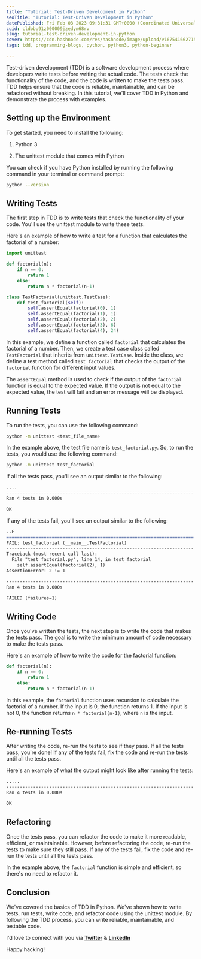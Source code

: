 ```yaml
---
title: "Tutorial: Test-Driven Development in Python"
seoTitle: "Tutorial: Test-Driven Development in Python"
datePublished: Fri Feb 03 2023 09:31:31 GMT+0000 (Coordinated Universal Time)
cuid: cldobu91z000009jzedym68rv
slug: tutorial-test-driven-development-in-python
cover: https://cdn.hashnode.com/res/hashnode/image/upload/v1675416627157/0d883fae-7842-4ab7-b829-b159077b4201.png
tags: tdd, programming-blogs, python, python3, python-beginner

---
```


Test-driven development (TDD) is a software development process where developers write tests before writing the actual code. The tests check the functionality of the code, and the code is written to make the tests pass. TDD helps ensure that the code is reliable, maintainable, and can be refactored without breaking. In this tutorial, we'll cover TDD in Python and demonstrate the process with examples.

## **Setting up the Environment**

To get started, you need to install the following:

1. Python 3
    
2. The unittest module that comes with Python
    

You can check if you have Python installed by running the following command in your terminal or command prompt:

```bash
python --version
```

## **Writing Tests**

The first step in TDD is to write tests that check the functionality of your code. You'll use the unittest module to write these tests.

Here's an example of how to write a test for a function that calculates the factorial of a number:

```python
import unittest

def factorial(n):
    if n == 0:
        return 1
    else:
        return n * factorial(n-1)

class TestFactorial(unittest.TestCase):
    def test_factorial(self):
        self.assertEqual(factorial(0), 1)
        self.assertEqual(factorial(1), 1)
        self.assertEqual(factorial(2), 2)
        self.assertEqual(factorial(3), 6)
        self.assertEqual(factorial(4), 24)
```

In this example, we define a function called `factorial` that calculates the factorial of a number. Then, we create a test case class called `TestFactorial` that inherits from `unittest.TestCase`. Inside the class, we define a test method called `test_factorial` that checks the output of the `factorial` function for different input values.

The `assertEqual` method is used to check if the output of the `factorial` function is equal to the expected value. If the output is not equal to the expected value, the test will fail and an error message will be displayed.

## **Running Tests**

To run the tests, you can use the following command:

```bash
python -m unittest <test_file_name>
```

In the example above, the test file name is `test_factorial.py`. So, to run the tests, you would use the following command:

```bash
python -m unittest test_factorial
```

If all the tests pass, you'll see an output similar to the following:

```markdown
....
----------------------------------------------------------------------
Ran 4 tests in 0.000s

OK
```

If any of the tests fail, you'll see an output similar to the following:

```markdown
..F
======================================================================
FAIL: test_factorial (__main__.TestFactorial)
----------------------------------------------------------------------
Traceback (most recent call last):
  File "test_factorial.py", line 14, in test_factorial
    self.assertEqual(factorial(2), 1)
AssertionError: 2 != 1

----------------------------------------------------------------------
Ran 4 tests in 0.000s

FAILED (failures=1)
```

## **Writing Code**

Once you've written the tests, the next step is to write the code that makes the tests pass. The goal is to write the minimum amount of code necessary to make the tests pass.

Here's an example of how to write the code for the factorial function:

```python
def factorial(n):
    if n == 0:
        return 1
    else:
        return n * factorial(n-1)
```

In this example, the `factorial` function uses recursion to calculate the factorial of a number. If the input is 0, the function returns 1. If the input is not 0, the function returns `n * factorial(n-1)`, where `n` is the input.

## **Re-running Tests**

After writing the code, re-run the tests to see if they pass. If all the tests pass, you're done! If any of the tests fail, fix the code and re-run the tests until all the tests pass.

Here's an example of what the output might look like after running the tests:

```markdown
.....
----------------------------------------------------------------------
Ran 4 tests in 0.000s

OK
```

## **Refactoring**

Once the tests pass, you can refactor the code to make it more readable, efficient, or maintainable. However, before refactoring the code, re-run the tests to make sure they still pass. If any of the tests fail, fix the code and re-run the tests until all the tests pass.

In the example above, the `factorial` function is simple and efficient, so there's no need to refactor it.

## **Conclusion**

We've covered the basics of TDD in Python. We've shown how to write tests, run tests, write code, and refactor code using the unittest module. By following the TDD process, you can write reliable, maintainable, and testable code.

I'd love to connect with you via [**Twitter**](https://twitter.com/bonaogeto) & [**LinkedIn**](https://www.linkedin.com/in/bonaventureogeto/)

Happy hacking!